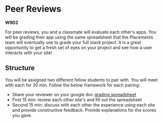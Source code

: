 # Peer Reviews
**W9D2**

For peer reviews, you and a classmate will evaluate each other's apps.
You will be grading their app using the same spreadsheet that the Placements 
team will eventually use to grade your full stack project. It is a great 
opportunity to get a fresh set of eyes on your project and see how a user 
interacts with your site!

## Structure

You will be assigned two different fellow students to pair with. You will meet with
each for 30 min. Follow the below framework for each pairing:
  * Share your reviewer on your google doc [grading spreadsheet][peer-review-form]
  * First 15 min: review each other site's and fill out the spreadsheet
  * Second 15 min: discuss with each other the experience using each site and
  provide constructive feedback. Provide explanations for the scores you gave.  


[peer-review-form]: https://docs.google.com/spreadsheets/d/1O6PQso-ggr5fwRhHuQbFc0LukpH6Ujjjv7yDKbuynUw/edit#gid=0
